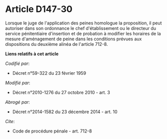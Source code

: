 # Article D147-30

Lorsque le juge de l'application des peines homologue la proposition, il peut autoriser dans son ordonnance le chef
d'établissement ou le directeur du service pénitentiaire d'insertion et de probation à modifier les horaires de la mesure
d'aménagement de peine dans les conditions prévues aux dispositions du deuxième alinéa de l'article 712-8.

**Liens relatifs à cet article**

_Codifié par_:

  - Décret n°59-322 du 23 février 1959

_Modifié par_:

  - Décret n°2010-1276 du 27 octobre 2010 - art. 3

_Abrogé par_:

  - Décret n°2014-1582 du 23 décembre 2014 - art. 10

_Cite_:

  - Code de procédure pénale - art. 712-8
